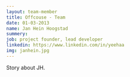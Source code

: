 ```yaml
---
layout: team-member
title: Offcouse - Team
date: 01-03-2013
name: Jan Hein Hoogstad
summery:
job: project founder, lead developer
linkedin: https://www.linkedin.com/in/yeehaa
img: janhein.jpg
---
```

Story about JH.